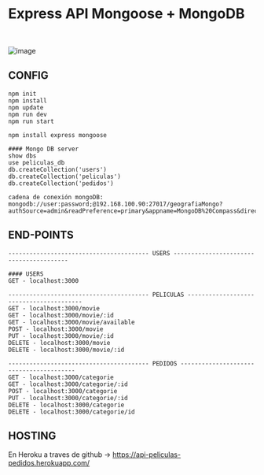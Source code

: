 # Express API Mongoose + MongoDB

<br>

![image](https://user-images.githubusercontent.com/16636086/138952802-f9f8bd82-62d5-4a24-9679-09744b41c92d.png)

## CONFIG

```
npm init
npm install
npm update
npm run dev
npm run start

npm install express mongoose 

#### Mongo DB server
show dbs
use peliculas_db
db.createCollection('users')
db.createCollection('peliculas')
db.createCollection('pedidos')

cadena de conexión mongoDB: mongodb://user:password;@192.168.100.90:27017/geografiaMongo?authSource=admin&readPreference=primary&appname=MongoDB%20Compass&directConnection=true&ssl=false

```

## END-POINTS 
```
---------------------------------------- USERS ----------------------------------------

#### USERS
GET - localhost:3000

---------------------------------------- PELICULAS ----------------------------------------
GET - localhost:3000/movie
GET - localhost:3000/movie/:id
GET - localhost:3000/movie/available
POST - localhost:3000/movie
PUT - localhost:3000/movie/:id
DELETE - localhost:3000/movie
DELETE - localhost:3000/movie/:id

---------------------------------------- PEDIDOS ----------------------------------------
GET - localhost:3000/categorie
GET - localhost:3000/categorie/:id
POST - localhost:3000/categorie
PUT - localhost:3000/categorie/:id
DELETE - localhost:3000/categorie
DELETE - localhost:3000/categorie/id

```
## HOSTING 

En Heroku a traves de github -> https://api-peliculas-pedidos.herokuapp.com/
